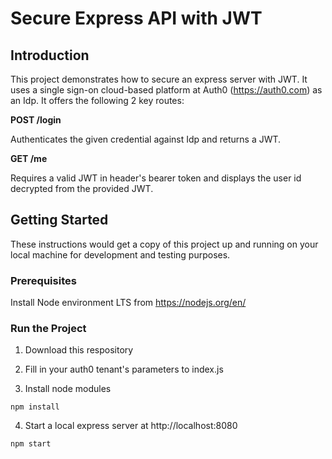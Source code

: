 # Secure Express API with JWT

## Introduction

This project demonstrates how to secure an express server with JWT. It uses a single sign-on cloud-based platform at Auth0 (https://auth0.com) as an Idp. It offers the following 2 key routes:

**POST /login**

Authenticates the given credential against Idp and returns a JWT.

**GET /me**

Requires a valid JWT in header's bearer token and displays the user id decrypted from the provided JWT.

## Getting Started

These instructions would get a copy of this project up and running on your local machine for development and testing purposes. 

### Prerequisites

Install Node environment LTS from https://nodejs.org/en/

### Run the Project

1. Download this respository

2. Fill in your auth0 tenant's parameters to index.js

3. Install node modules
```
npm install
```

4. Start a local express server at http://localhost:8080
```
npm start
```